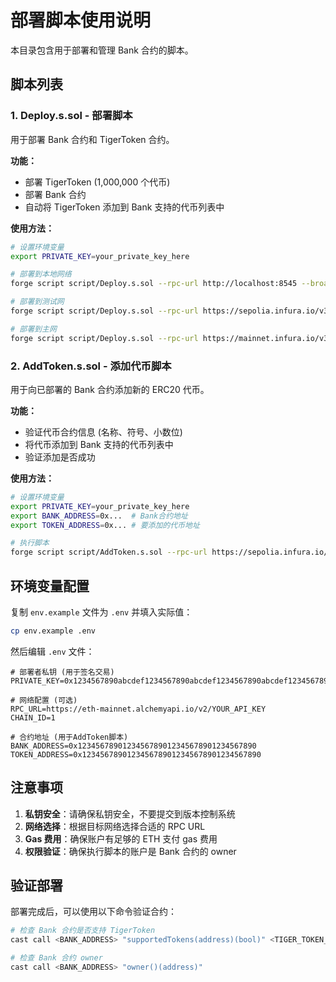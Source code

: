 # 部署脚本使用说明

本目录包含用于部署和管理 Bank 合约的脚本。

## 脚本列表

### 1. Deploy.s.sol - 部署脚本

用于部署 Bank 合约和 TigerToken 合约。

**功能：**

- 部署 TigerToken (1,000,000 个代币)
- 部署 Bank 合约
- 自动将 TigerToken 添加到 Bank 支持的代币列表中

**使用方法：**

```bash
# 设置环境变量
export PRIVATE_KEY=your_private_key_here

# 部署到本地网络
forge script script/Deploy.s.sol --rpc-url http://localhost:8545 --broadcast

# 部署到测试网
forge script script/Deploy.s.sol --rpc-url https://sepolia.infura.io/v3/YOUR_PROJECT_ID --broadcast

# 部署到主网
forge script script/Deploy.s.sol --rpc-url https://mainnet.infura.io/v3/YOUR_PROJECT_ID --broadcast
```

### 2. AddToken.s.sol - 添加代币脚本

用于向已部署的 Bank 合约添加新的 ERC20 代币。

**功能：**

- 验证代币合约信息 (名称、符号、小数位)
- 将代币添加到 Bank 支持的代币列表中
- 验证添加是否成功

**使用方法：**

```bash
# 设置环境变量
export PRIVATE_KEY=your_private_key_here
export BANK_ADDRESS=0x...  # Bank合约地址
export TOKEN_ADDRESS=0x... # 要添加的代币地址

# 执行脚本
forge script script/AddToken.s.sol --rpc-url https://sepolia.infura.io/v3/YOUR_PROJECT_ID --broadcast
```

## 环境变量配置

复制 `env.example` 文件为 `.env` 并填入实际值：

```bash
cp env.example .env
```

然后编辑 `.env` 文件：

```env
# 部署者私钥 (用于签名交易)
PRIVATE_KEY=0x1234567890abcdef1234567890abcdef1234567890abcdef1234567890abcdef

# 网络配置 (可选)
RPC_URL=https://eth-mainnet.alchemyapi.io/v2/YOUR_API_KEY
CHAIN_ID=1

# 合约地址 (用于AddToken脚本)
BANK_ADDRESS=0x1234567890123456789012345678901234567890
TOKEN_ADDRESS=0x1234567890123456789012345678901234567890
```

## 注意事项

1. **私钥安全**：请确保私钥安全，不要提交到版本控制系统
2. **网络选择**：根据目标网络选择合适的 RPC URL
3. **Gas 费用**：确保账户有足够的 ETH 支付 gas 费用
4. **权限验证**：确保执行脚本的账户是 Bank 合约的 owner

## 验证部署

部署完成后，可以使用以下命令验证合约：

```bash
# 检查 Bank 合约是否支持 TigerToken
cast call <BANK_ADDRESS> "supportedTokens(address)(bool)" <TIGER_TOKEN_ADDRESS>

# 检查 Bank 合约 owner
cast call <BANK_ADDRESS> "owner()(address)"
```

